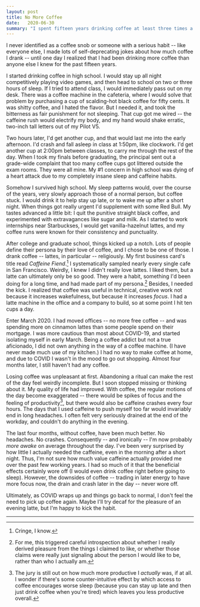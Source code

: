 ```yaml
---
layout: post
title: No More Coffee
date:   2020-06-30
summary: "I spent fifteen years drinking coffee at least three times a day until COVID-19 forced me on a four-month break. Life is better, and I won't be having coffee anymore."
---
```



I never identified as a coffee snob or someone with a serious habit --
like everyone else, I made lots of self-deprecating jokes about how much coffee I drank --
until one day I realized that I had been drinking more coffee than anyone else I knew for the past fifteen years.


I started drinking coffee in high school. I would stay up all night competitively playing video games,
and then head to school on two or three hours of sleep. If I tried to attend class,
I would immediately pass out on my desk. There was a coffee machine in the cafeteria,
where I would solve that problem by purchasing a cup of scalding-hot black coffee for fifty cents.
It was shitty coffee, and I hated the flavor. But I needed it, and took the bitterness as
fair punishment for not sleeping.
That cup got me
wired -- the caffeine rush would electrify my body, and
my hand would shake erratic, two-inch tall letters out of my Pilot V5.


Two hours later, I'd get another cup, and that would last me into the early afternoon.
I'd crash and fall asleep in class at 1:50pm, like clockwork. I'd get another cup at 2:00pm
between classes, to carry me through the rest of the day.
When I took my finals before graduating, the principal sent out a grade-wide
complaint that too many coffee cups got littered outside the exam rooms. They were all mine.
My #1 concern in high school was
dying of a heart attack due to my completely insane sleep and caffeine habits.


Somehow I survived high school. My sleep patterns would,
over the course of the years, very slowly approach those of a normal person,
but coffee stuck. I would drink it to help stay up late, or to wake me up
after a short night. When things got really urgent I'd supplement with some Red Bull.
My tastes advanced a little bit: I quit the punitive straight black coffee,
and experimented with extravagances like sugar and milk. As I started to work
internships near Starbuckses, I would get vanilla-hazelnut lattes, and my
coffee runs were known for their consistency and punctuality.


After college and graduate school, things kicked up a notch. Lots of people
define their persona by their love of coffee, and I chose to be one of those.
I drank coffee -- lattes, in particular -- religiously. My first business card's title read *Caffeine Fiend*.[^1]
I systematically sampled nearly every single cafe in San Francisco.
Weirdly, I knew I didn't really love lattes. I liked them, but a latte can ultimately only be so good.
They were a habit, something I'd been doing for a long time, and had made
part of my persona.[^2] Besides, I needed the kick. I realized that coffee
was useful in technical, creative work not because it increases wakefulness,
but because it increases *focus*. I had a latte machine in the office and a company to build,
so at some point I hit ten cups a day.


Enter March 2020. I had moved offices -- no more free coffee -- and was
spending more on cinnamon lattes than some people spend on their mortgage.
I was more cautious than most about COVID-19, and started isolating myself
in early March. Being a coffee addict but not a true aficionado, I did not own
anything in the way of a coffee machine. (I have never made much use of my kitchen.)
I had no way to make coffee at home,
and due to COVID I wasn't in the mood to go out shopping. Almost four months later,
I still haven't had any coffee.


Losing coffee was unpleasant at first.
Abandoning a ritual can make the rest of the day feel weirdly incomplete.
But I soon stopped missing or thinking about it.
My quality of life had improved.
With coffee, the regular motions of the day become exaggerated -- there would be spikes of focus
and the feeling of productivity[^3],
but there would also be caffeine crashes every four hours.
The days that I used caffeine to push myself too far would invariably end in long headaches.
I often felt very seriously drained at the end of the workday, and couldn't do anything in the evening.


The last four months, without coffee, have been much better.
No headaches. No crashes.
Consequently -- and ironically -- I'm now probably *more awake* on average throughout the day.
I've been very surprised by how little I actually needed the caffeine, even in the morning after a short night.
Thus, I'm not sure how much value caffeine actually provided me over the past few working
years. I had so much of it that the beneficial effects certainly wore off (I would
even drink coffee right before going to sleep). However, the downsides of
coffee -- trading in later energy to have more focus now, the drain and crash later in the day --
never wore off.


Ultimately, as COVID wraps up and things go back to normal,
I don't feel the need
to pick up coffee again. Maybe I'll try decaf for the
pleasure of an evening latte, but I'm happy to kick the habit.



---

[^1]:
    Cringe, I know.

[^2]:
    For me, this triggered careful introspection about whether I
    really derived pleasure from the things I claimed to like, or whether those
    claims were really just signaling about the person I would like to be, rather than who I actually am.

[^3]:
    The jury is still out on how much more productive I *actually* was, if at all. I wonder if there's
    some counter-intuitive effect by which access to coffee encourages worse sleep
    (because you can stay up late and then just drink coffee when you're tired)
    which leaves you less productive overall.
